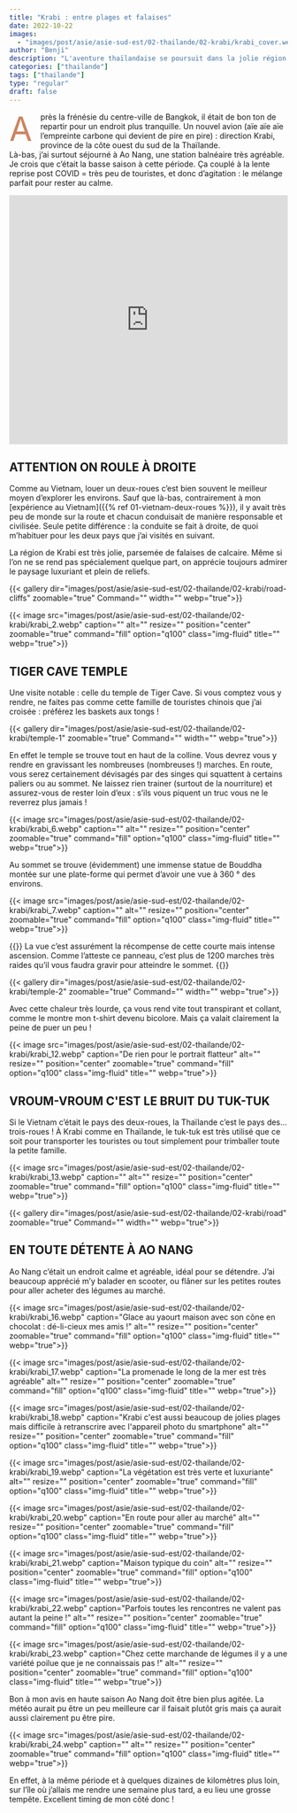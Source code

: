 ```yaml
---
title: "Krabi : entre plages et falaises"
date: 2022-10-22
images:
  - "images/post/asie/asie-sud-est/02-thailande/02-krabi/krabi_cover.webp"
author: "Benji"
description: "L'aventure thaïlandaise se poursuit dans la jolie région de Krabi, renommée pour ses jolies plages et falaises"
categories: ["thailande"]
tags: ["thailande"]
type: "regular"
draft: false
---
```


<span style="color:#ce8460; font-size: 60px; display: inline-block; float: left; line-height: 0.5; margin: 15px 15px 15px 0">A</span>près la frénésie du centre-ville de Bangkok, il était de bon ton de repartir pour un endroit plus tranquille. Un nouvel avion (aïe aïe aïe l’empreinte carbone qui devient de pire en pire) : direction Krabi, province de la côte ouest du sud de la Thaïlande.<br>
Là-bas, j’ai surtout séjourné à Ao Nang, une station balnéaire très agréable. Je crois que c’était la basse saison à cette période. Ça couplé à la lente reprise post COVID = très peu de touristes, et donc d’agitation : le mélange parfait pour rester au calme.

<iframe src="https://www.google.com/maps/embed?pb=!1m14!1m8!1m3!1d16193632.6920386!2d98.341879!3d7.734149000000001!3m2!1i1024!2i768!4f13.1!3m3!1m2!1s0x305194991e242f07%3A0x748e13e4d7c99b57!2sKrabi%2C%20Pak%20Nam%2C%20Mueang%20Krabi%20District%2C%20Krabi%2081000%2C%20Thailand!5e0!3m2!1sen!2sus!4v1713012251940!5m2!1sen!2sus" width="100%" height="450" style="border:0;" allowfullscreen="" loading="lazy" referrerpolicy="no-referrer-when-downgrade"></iframe>


## ATTENTION ON ROULE À DROITE

Comme au Vietnam, louer un deux-roues c’est bien souvent le meilleur moyen d’explorer les environs. Sauf que là-bas, contrairement à mon [expérience au Vietnam]({{% ref 01-vietnam-deux-roues %}}), il y avait très peu de monde sur la route et chacun conduisait de manière responsable et civilisée. Seule petite différence : la conduite se fait à droite, de quoi m’habituer pour les deux pays que j’ai visités en suivant.
<!-- TODO LINK VIETNAM -->
La région de Krabi est très jolie, parsemée de falaises de calcaire. Même si l’on ne se rend pas spécialement quelque part, on apprécie toujours admirer le paysage luxuriant et plein de reliefs.

{{< 
  gallery 
  dir="images/post/asie/asie-sud-est/02-thailande/02-krabi/road-cliffs"
  zoomable="true" Command="" width="" webp="true">}}

{{< 
  image src="images/post/asie/asie-sud-est/02-thailande/02-krabi/krabi_2.webp"
  caption=""
  alt="" 
  resize=""
  position="center"
  zoomable="true"
  command="fill" option="q100" class="img-fluid" title=""
  webp="true">}}


## TIGER CAVE TEMPLE

Une visite notable : celle du temple de Tiger Cave. Si vous comptez vous y rendre, ne faites pas comme cette famille de touristes chinois que j’ai croisée : préférez les baskets aux tongs !

{{< 
  gallery 
  dir="images/post/asie/asie-sud-est/02-thailande/02-krabi/temple-1"
  zoomable="true" Command="" width="" webp="true">}}

En effet le temple se trouve tout en haut de la colline. Vous devrez vous y rendre en gravissant les nombreuses (nombreuses !) marches. En route, vous serez certainement dévisagés par des singes qui squattent à certains paliers ou au sommet. Ne laissez rien trainer (surtout de la nourriture) et assurez-vous de rester loin d’eux : s’ils vous piquent un truc vous ne le reverrez plus jamais !

{{< 
  image src="images/post/asie/asie-sud-est/02-thailande/02-krabi/krabi_6.webp"
  caption=""
  alt="" 
  resize=""
  position="center"
  zoomable="true"
  command="fill" option="q100" class="img-fluid" title=""
  webp="true">}}

Au sommet se trouve (évidemment) une immense statue de Bouddha montée sur une plate-forme qui permet d’avoir une vue à 360 ° des environs.

{{< 
  image src="images/post/asie/asie-sud-est/02-thailande/02-krabi/krabi_7.webp"
  caption=""
  alt="" 
  resize=""
  position="center"
  zoomable="true"
  command="fill" option="q100" class="img-fluid" title=""
  webp="true">}}

{{<quote>}}
La vue c’est assurément la récompense de cette courte mais intense ascension. Comme l’atteste ce panneau, c’est plus de 1200 marches très raides qu’il vous faudra gravir pour atteindre le sommet.
{{</quote>}}

{{< 
  gallery 
  dir="images/post/asie/asie-sud-est/02-thailande/02-krabi/temple-2"
  zoomable="true" Command="" width="" webp="true">}}

Avec cette chaleur très lourde, ça vous rend vite tout transpirant et collant, comme le montre mon t-shirt devenu bicolore. Mais ça valait clairement la peine de puer un peu !

{{< 
  image src="images/post/asie/asie-sud-est/02-thailande/02-krabi/krabi_12.webp"
  caption="De rien pour le portrait flatteur"
  alt="" 
  resize=""
  position="center"
  zoomable="true"
  command="fill" option="q100" class="img-fluid" title=""
  webp="true">}}


## VROUM-VROUM C'EST LE BRUIT DU TUK-TUK

Si le Vietnam c’était le pays des deux-roues, la Thaïlande c’est le pays des… trois-roues ! À Krabi comme en Thaïlande, le tuk-tuk est très utilisé que ce soit pour transporter les touristes ou tout simplement pour trimballer toute la petite famille.

{{< 
  image src="images/post/asie/asie-sud-est/02-thailande/02-krabi/krabi_13.webp"
  caption=""
  alt="" 
  resize=""
  position="center"
  zoomable="true"
  command="fill" option="q100" class="img-fluid" title=""
  webp="true">}}

{{< 
  gallery 
  dir="images/post/asie/asie-sud-est/02-thailande/02-krabi/road"
  zoomable="true" Command="" width="" webp="true">}}


## EN TOUTE DÉTENTE À AO NANG

Ao Nang c’était un endroit calme et agréable, idéal pour se détendre. J’ai beaucoup apprécié m’y balader en scooter, ou flâner sur les petites routes pour aller acheter des légumes au marché.

{{< 
  image src="images/post/asie/asie-sud-est/02-thailande/02-krabi/krabi_16.webp"
  caption="Glace au yaourt maison avec son cône en chocolat : dé-li-cieux mes amis !"
  alt="" 
  resize=""
  position="center"
  zoomable="true"
  command="fill" option="q100" class="img-fluid" title=""
  webp="true">}}

{{< 
  image src="images/post/asie/asie-sud-est/02-thailande/02-krabi/krabi_17.webp"
  caption="La promenade le long de la mer est très agréable"
  alt="" 
  resize=""
  position="center"
  zoomable="true"
  command="fill" option="q100" class="img-fluid" title=""
  webp="true">}}

{{< 
  image src="images/post/asie/asie-sud-est/02-thailande/02-krabi/krabi_18.webp"
  caption="Krabi c'est aussi beaucoup de jolies plages mais difficile à retranscrire avec l'appareil photo du smartphone"
  alt="" 
  resize=""
  position="center"
  zoomable="true"
  command="fill" option="q100" class="img-fluid" title=""
  webp="true">}}

{{< 
  image src="images/post/asie/asie-sud-est/02-thailande/02-krabi/krabi_19.webp"
  caption="La végétation est très verte et luxuriante"
  alt="" 
  resize=""
  position="center"
  zoomable="true"
  command="fill" option="q100" class="img-fluid" title=""
  webp="true">}}

{{< 
  image src="images/post/asie/asie-sud-est/02-thailande/02-krabi/krabi_20.webp"
  caption="En route pour aller au marché"
  alt="" 
  resize=""
  position="center"
  zoomable="true"
  command="fill" option="q100" class="img-fluid" title=""
  webp="true">}}

{{< 
  image src="images/post/asie/asie-sud-est/02-thailande/02-krabi/krabi_21.webp"
  caption="Maison typique du coin"
  alt="" 
  resize=""
  position="center"
  zoomable="true"
  command="fill" option="q100" class="img-fluid" title=""
  webp="true">}}

{{< 
  image src="images/post/asie/asie-sud-est/02-thailande/02-krabi/krabi_22.webp"
  caption="Parfois toutes les rencontres ne valent pas autant la peine !"
  alt="" 
  resize=""
  position="center"
  zoomable="true"
  command="fill" option="q100" class="img-fluid" title=""
  webp="true">}}

{{< 
  image src="images/post/asie/asie-sud-est/02-thailande/02-krabi/krabi_23.webp"
  caption="Chez cette marchande de légumes il y a une variété poilue que je ne connaissais pas !"
  alt="" 
  resize=""
  position="center"
  zoomable="true"
  command="fill" option="q100" class="img-fluid" title=""
  webp="true">}}

Bon à mon avis en haute saison Ao Nang doit être bien plus agitée. La météo aurait pu être un peu meilleure car il faisait plutôt gris mais ça aurait aussi clairement pu être pire.  

{{< 
  image src="images/post/asie/asie-sud-est/02-thailande/02-krabi/krabi_24.webp"
  caption=""
  alt="" 
  resize=""
  position="center"
  zoomable="true"
  command="fill" option="q100" class="img-fluid" title=""
  webp="true">}}

En effet, à la même période et à quelques dizaines de kilomètres plus loin, sur l’île où j’allais me rendre une semaine plus tard, a eu lieu une grosse tempête. Excellent timing de mon côté donc !




<!-- TODO resize images -->